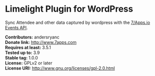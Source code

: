 # Limelight Plugin for WordPress

Sync Attendee and other data captured by wordpress with the [7/Apps.io Events API](http://events.7apps.io/).

**Contributors:** andersryanc  
**Donate link:** http://www.7apps.com  
**Requires at least:** 3.5.1  
**Tested up to:** 3.9  
**Stable tag:** 1.0.0  
**License:** GPLv2 or later  
**License URI:** http://www.gnu.org/licenses/gpl-2.0.html
